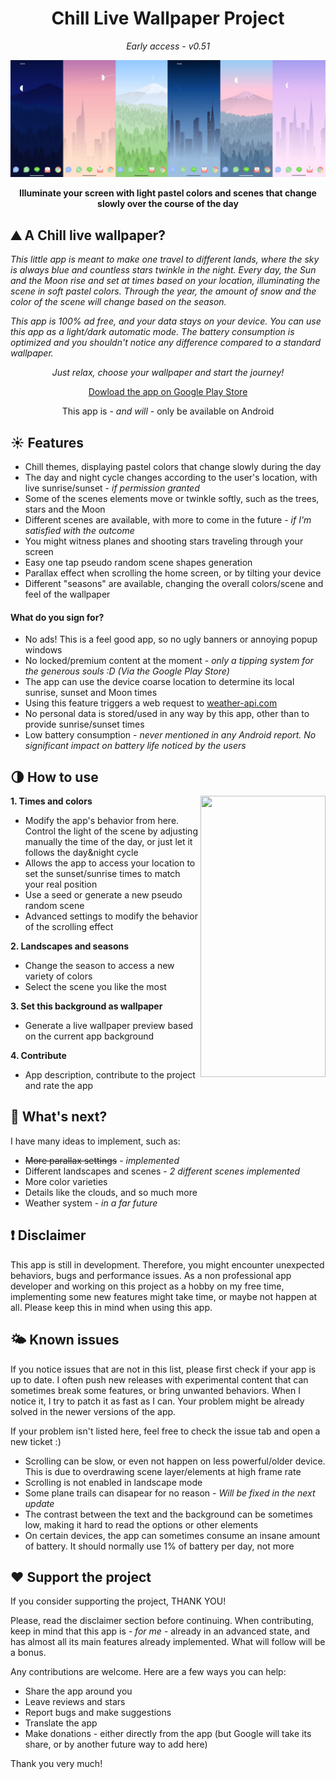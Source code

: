 <div align="center"> 
  
  # Chill Live Wallpaper Project 
  _Early access - v0.51_

</div>

![This is a showcase](/Assets/showcase.png "showcase")

**<div align="center">Illuminate your screen with light pastel colors and scenes that change slowly over the course of the day**</div>

## :mountain: A Chill live wallpaper?

_This little app is meant to make one travel to different lands, where the sky is always blue and countless stars twinkle in the night.
Every day, the Sun and the Moon rise and set at times based on your location, illuminating the scene in soft pastel colors. Through the year, the amount of snow and the color of the scene will change based on the season._

_This app is 100% ad free, and your data stays on your device.
You can use this app as a light/dark automatic mode. The battery consumption is optimized and you shouldn't notice any difference compared to a standard wallpaper._
 
<div align="center">
  
  _Just relax, choose your wallpaper and start the journey!_
  
  [Dowload the app on Google Play Store](https://play.google.com/store/apps/details?id=com.chilllive.chillwallpaperproject)
  
  This app is - _and will_ - only be available on Android
  
  </div>

## ☀️ Features

* Chill themes, displaying pastel colors that change slowly during the day
* The day and night cycle changes according to the user's location, with live sunrise/sunset - _if permission granted_
* Some of the scenes elements move or twinkle softly, such as the trees, stars and the Moon
* Different scenes are available, with more to come in the future - _if I'm satisfied with the outcome_
* You might witness planes and shooting stars traveling through your screen
* Easy one tap pseudo random scene shapes generation
* Parallax effect when scrolling the home screen, or by tilting your device
* Different "seasons" are available, changing the overall colors/scene and feel of the wallpaper

#### What do you sign for?

* No ads! This is a feel good app, so no ugly banners or annoying popup windows
* No locked/premium content at the moment - _only a tipping system for the generous souls :D (Via the Google Play Store)_
* The app can use the device coarse location to determine its local sunrise, sunset and Moon times
* Using this feature triggers a web request to [weather-api.com](https://www.weatherapi.com/)
* No personal data is stored/used in any way by this app, other than to provide sunrise/sunset times
* Low battery consumption - _never mentioned in any Android report. No significant impact on battery life noticed by the users_

## :last_quarter_moon: How to use

<img align="right" src="/Assets/showcaseGif.gif" width="200" height="450">

**1. Times and colors**
* Modify the app's behavior from here. Control the light of the scene by adjusting manually the time of the day, or just let it follows the day&night cycle
* Allows the app to access your location to set the sunset/sunrise times to match your real position
* Use a seed or generate a new pseudo random scene
* Advanced settings to modify the behavior of the scrolling effect

**2. Landscapes and seasons** 
* Change the season to access a new variety of colors
* Select the scene you like the most

**3. Set this background as wallpaper** 
* Generate a live wallpaper preview based on the current app background

**4. Contribute** 
* App description, contribute to the project and rate the app

## :hatching_chick: What's next?
I have many ideas to implement, such as:
* ~~More parallax settings~~ - _implemented_
* Different landscapes and scenes - _2 different scenes implemented_
* More color varieties
* Details like the clouds, and so much more
* Weather system - _in a far future_

## :exclamation: Disclaimer
This app is still in development. Therefore, you might encounter unexpected behaviors, bugs and performance issues.
As a non professional app developer and working on this project as a hobby on my free time, implementing some new features might take time, or maybe not happen at all.
Please keep this in mind when using this app.

## :sun_behind_small_cloud: Known issues
If you notice issues that are not in this list, please first check if your app is up to date. I often push new releases with experimental content that can sometimes break some features, or bring unwanted behaviors. When I notice it, I try to patch it as fast as I can. Your problem might be already solved in the newer versions of the app.

If your problem isn't listed here, feel free to check the issue tab and open a new ticket :)

* Scrolling can be slow, or even not happen on less powerful/older device. This is due to overdrawing scene layer/elements at high frame rate
* Scrolling is not enabled in landscape mode
* Some plane trails can disapear for no reason - _Will be fixed in the next update_
* The contrast between the text and the background can be sometimes low, making it hard to read the options or other elements
* On certain devices, the app can sometimes consume an insane amount of battery. It should normally use 1% of battery per day, not more


## ❤️ Support the project
If you consider supporting the project, THANK YOU!

Please, read the disclaimer section before continuing. When contributing, keep in mind that this app is _- for me -_ already in an advanced state,
and has almost all its main features already implemented. What will follow will be a bonus.

Any contributions are welcome. Here are a few ways you can help:

* Share the app around you
* Leave reviews and stars
* Report bugs and make suggestions
* Translate the app
* Make donations - either directly from the app (but Google will take its share, or by another future way to add here)

Thank you very much!
